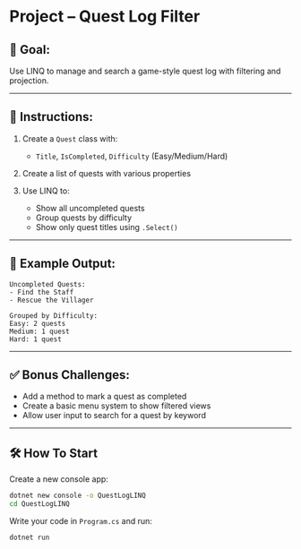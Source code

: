 # Project – Quest Log Filter

## 🧠 Goal:
Use LINQ to manage and search a game-style quest log with filtering and projection.

---

## 🔧 Instructions:
1. Create a `Quest` class with:
   - `Title`, `IsCompleted`, `Difficulty` (Easy/Medium/Hard)

2. Create a list of quests with various properties

3. Use LINQ to:
   - Show all uncompleted quests
   - Group quests by difficulty
   - Show only quest titles using `.Select()`

---

## 🧪 Example Output:
```
Uncompleted Quests:
- Find the Staff
- Rescue the Villager

Grouped by Difficulty:
Easy: 2 quests
Medium: 1 quest
Hard: 1 quest
```

---

## ✅ Bonus Challenges:
- Add a method to mark a quest as completed
- Create a basic menu system to show filtered views
- Allow user input to search for a quest by keyword

---

## 🛠 How To Start

Create a new console app:
```bash
dotnet new console -o QuestLogLINQ
cd QuestLogLINQ
```

Write your code in `Program.cs` and run:
```bash
dotnet run
```
